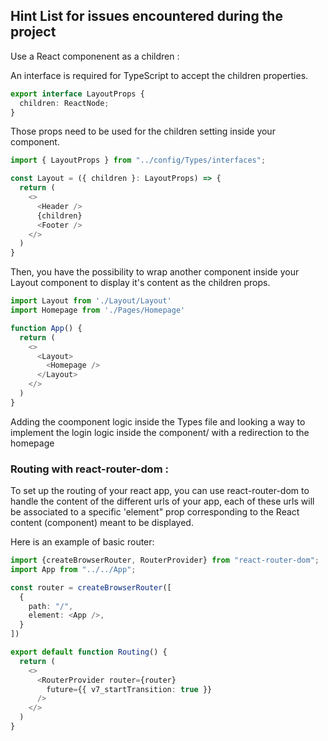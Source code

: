 ## Hint List for issues encountered during the project 


Use a React componenent as a children : 

An interface is required for TypeScript to accept the children properties.

```ts
export interface LayoutProps {
  children: ReactNode;
}
```

Those props need to be used for the children setting inside your component.

```ts
import { LayoutProps } from "../config/Types/interfaces";

const Layout = ({ children }: LayoutProps) => {
  return (
    <>
      <Header />
      {children}
      <Footer />
    </>
  )
}
```

Then, you have the possibility to wrap another component inside your Layout component to display it's content as the children props.

```ts
import Layout from './Layout/Layout'
import Homepage from './Pages/Homepage'

function App() {
  return (
    <>
      <Layout>
        <Homepage />
      </Layout>
    </>
  )
}
```

Adding the coomponent logic inside the Types file and looking a way to implement the login logic inside the component/ with a redirection to the homepage



### Routing with react-router-dom : 

To set up the routing of your react app, you can use react-router-dom to handle the content of the different urls of your app, each of these urls will be associated to a specific 'element" prop corresponding to the React content (component) meant to be displayed. 

Here is an example of basic router: 

```ts
import {createBrowserRouter, RouterProvider} from "react-router-dom";
import App from "../../App";

const router = createBrowserRouter([
  {
    path: "/",
    element: <App />,
  }
])

export default function Routing() {
  return (
    <>
      <RouterProvider router={router}
        future={{ v7_startTransition: true }}
      />
    </>
  )
}
```

